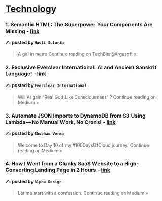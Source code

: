 
<h1><a href=https://medium.com/tag/technology/recommended target="_blank" rel="noopener noreferrer">Technology</a></h1>
<h3>1. Semantic HTML: The Superpower Your Components Are Missing - <a href="https://medium.com/techbits-argusoft/semantic-html-the-superpower-your-components-are-missing-93fe24aec0b3?source=rss------technology-5" target="_blank" rel="noopener noreferrer">link</a></h3>

✍️ **posted by `Hasti Sutaria`**

<blockquote>A girl in metro
Continue reading on TechBits@Argusoft »</blockquote>

<h3>2. Exclusive Everclear International: AI and Ancient Sanskrit Language! - <a href="https://medium.com/@Everclear/exclusive-everclear-international-ai-and-ancient-sanskrit-language-0e7d1339a283?source=rss------technology-5" target="_blank" rel="noopener noreferrer">link</a></h3>

✍️ **posted by `Everclear International`**

<blockquote>Will AI gain “Real God Like Consciousness” ?
Continue reading on Medium »</blockquote>

<h3>3. Automate JSON Imports to DynamoDB from S3 Using Lambda — No Manual Work, No Crons! - <a href="https://medium.com/@ShubhamVerma28/automate-json-imports-to-dynamodb-from-s3-using-lambda-no-manual-work-no-crons-455fdd95f4a8?source=rss------technology-5" target="_blank" rel="noopener noreferrer">link</a></h3>

✍️ **posted by `Shubham Verma`**

<blockquote>Welcome to Day 10 of my #100DaysOfCloud journey!
Continue reading on Medium »</blockquote>

<h3>4. How I Went from a Clunky SaaS Website to a High-Converting Landing Page in 2 Hours - <a href="https://medium.com/@alphadesign/how-i-went-from-a-clunky-saas-website-to-a-high-converting-landing-page-in-2-hours-bb2162fb910e?source=rss------technology-5" target="_blank" rel="noopener noreferrer">link</a></h3>

✍️ **posted by `Alpha Design`**

<blockquote>Let me start with a confession.
Continue reading on Medium »</blockquote>

